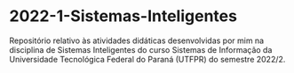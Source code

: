 # 2022-1-Sistemas-Inteligentes
Repositório relativo às atividades didáticas desenvolvidas por mim na disciplina de Sistemas Inteligentes do curso Sistemas de Informação da Universidade Tecnológica Federal do Paraná (UTFPR) do semestre 2022/2.
